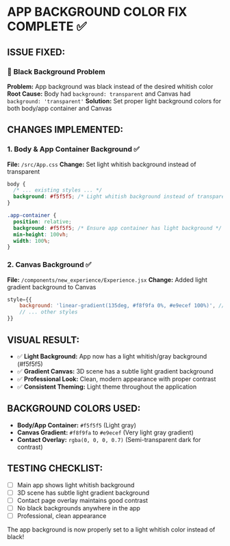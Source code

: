 # APP BACKGROUND COLOR FIX COMPLETE ✅

## ISSUE FIXED:

### 🎨 **Black Background Problem**

**Problem:** App background was black instead of the desired whitish color
**Root Cause:** Body had `background: transparent` and Canvas had `background: 'transparent'`
**Solution:** Set proper light background colors for both body/app container and Canvas

## CHANGES IMPLEMENTED:

### 1. Body & App Container Background ✅

**File:** `/src/App.css`
**Change:** Set light whitish background instead of transparent

```css
body {
  /* ... existing styles ... */
  background: #f5f5f5; /* Light whitish background instead of transparent */
}

.app-container {
  position: relative;
  background: #f5f5f5; /* Ensure app container has light background */
  min-height: 100vh;
  width: 100%;
}
```

### 2. Canvas Background ✅

**File:** `/components/new_experience/Experience.jsx`
**Change:** Added light gradient background to Canvas

```javascript
style={{
    background: 'linear-gradient(135deg, #f8f9fa 0%, #e9ecef 100%)', // Light gradient background
    // ... other styles
}}
```

## VISUAL RESULT:

- ✅ **Light Background:** App now has a light whitish/gray background (#f5f5f5)
- ✅ **Gradient Canvas:** 3D scene has a subtle light gradient background
- ✅ **Professional Look:** Clean, modern appearance with proper contrast
- ✅ **Consistent Theming:** Light theme throughout the application

## BACKGROUND COLORS USED:

- **Body/App Container:** `#f5f5f5` (Light gray)
- **Canvas Gradient:** `#f8f9fa` to `#e9ecef` (Very light gray gradient)
- **Contact Overlay:** `rgba(0, 0, 0, 0.7)` (Semi-transparent dark for contrast)

## TESTING CHECKLIST:

- [ ] Main app shows light whitish background
- [ ] 3D scene has subtle light gradient background
- [ ] Contact page overlay maintains good contrast
- [ ] No black backgrounds anywhere in the app
- [ ] Professional, clean appearance

The app background is now properly set to a light whitish color instead of black!
